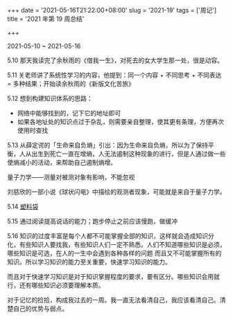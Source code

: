 +++
date = '2021-05-16T21:22:00+08:00'
slug = '2021-19'
tags = ['周记']
title = '2021 年第 19 周总结'

+++

2021-05-10 ~ 2021-05-16

5.10 那天我读完了余秋雨的《借我一生》，对死去的女大学生那一处，很是动容。

5.11 关老师讲了系统性学习的内容，他提到：同一个内容 + 不同思考 + 不同表达 = 多种结果；开始读余秋雨的《新版文化苦旅》

5.12 想到构建知识体系的思路：

- 网络中能够找到的，记下它的地址即可
- 如果各地址处的知识点过于杂乱，则需要亲自整理，使其更有条理，方便再次使用时查找

5.13 从薛定谔的「生命来自负熵」引出：因为生命来自负熵，所以为了保持平衡，人从出生到死亡一直在增熵，人无法遏制这种现象的进行，但是人通过做一些使熵减小的活动，来帮助自己遏制熵增。

量子力学——测量对被测对象有影响，不能忽视

刘慈欣的一部小说《球状闪电》中描绘的观测者现象，可能就是来自于量子力学。

5.14 [塑料袋](/poetry/plastic-bag/)

5.15 通过阅读提高说话的能力；跑步停止之前应该慢跑，做缓冲

5.16 知识的过度丰富是每个人都不可能掌握全部的知识，这样就会造成知识分化，有些知识人要找我，有些知识人们一定不熟悉。人们不知道哪些知识是必须，哪些知识是可选，在人的一生中会遇到各种各样的问题 而且又不可能掌握所有的知识。所以学习知识的能力至关重要，快速学习知识的能力。

而且对于快速学习知识是对于知识掌握程度的要求，要有区分。哪些知识会用就行，还有哪些知识必须要理解本质。

对于记忆的捡拾，构成我过去的一周。我一直无法看清自己，我应该看清自己。清楚自己的优势与弱点。
